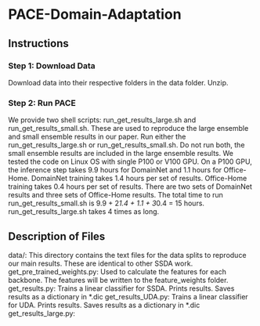 # PACE-Domain-Adaptation

## Instructions

### Step 1: Download Data
Download data into their respective folders in the data folder. Unzip.

### Step 2: Run PACE
We provide two shell scripts: run_get_results_large.sh and run_get_results_small.sh. These are used to reproduce the large ensemble and small ensemble results in our paper. Run either the run_get_results_large.sh or run_get_results_small.sh. Do not run both, the small ensemble results are included in the large ensemble results. We tested the code on Linux OS with single P100 or V100 GPU. On a P100 GPU, the inference step takes 9.9 hours for DomainNet and 1.1 hours for Office-Home. DomainNet training takes 1.4 hours per set of results. Office-Home training takes 0.4 hours per set of results. There are two sets of DomainNet results and three sets of Office-Home results. The total time to run run_get_results_small.sh is 9.9 + 2*1.4 + 1.1 + 3*0.4 = 15 hours. run_get_results_large.sh takes 4 times as long.

## Description of Files
data/: This directory contains the text files for the data splits to reproduce our main results. These are identical to other SSDA work.
get_pre_trained_weights.py: Used to calculate the features for each backbone. The features will be written to the feature_weights folder.
get_results.py: Trains a linear classifier for SSDA. Prints results. Saves results as a dictionary in *.dic
get_results_UDA.py: Trains a linear classifier for UDA. Prints results. Saves results as a dictionary in *.dic
get_results_large.py: 
